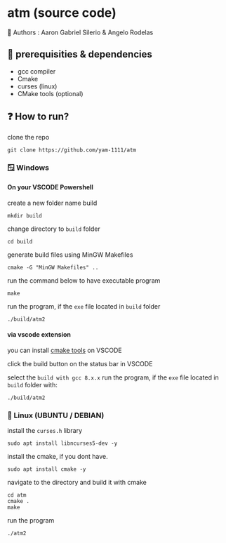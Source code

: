 # atm (source code)

👥 Authors : Aaron Gabriel Silerio & Angelo Rodelas

## 🧰 prerequisities & dependencies
* gcc compiler
* Cmake
* curses (linux)
* CMake tools (optional)
## ❓ How to run?
clone the repo
```
git clone https://github.com/yam-1111/atm
```
### 🪟 Windows
#### On your VSCODE Powershell

create a new folder name build
```
mkdir build
```
change directory to `build` folder
```
cd build
```
generate build files using MinGW Makefiles
```
cmake -G "MinGW Makefiles" ..
```
run the command below to have executable program
```
make
```
run the program, if the `exe` file located in `build` folder
```
./build/atm2
```
#### via vscode extension
you can install [cmake tools](https://marketplace.visualstudio.com/items?itemName=ms-vscode.cmake-tools) on VSCODE 

click the build button on the status bar in VSCODE

select the `build with gcc 8.x.x`
run the program, if the `exe` file located in `build` folder with:
```
./build/atm2
```

### 🐧 Linux (UBUNTU / DEBIAN)
install the `curses.h` library
```
sudo apt install libncurses5-dev -y 
```
install the cmake, if you dont have.
```
sudo apt install cmake -y
```
navigate to the directory and build it with cmake
```
cd atm
cmake .
make
```
run the program
```
./atm2
```


